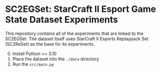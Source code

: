 # SC2EGSet: StarCraft II Esport Game State Dataset Experiments

This repository contains all of the experiments that are linked to the SC2EGSet.
The dataset itself uses StarCraft II Esports Replaypack Set (SC2ReSet) as the base for its experiments.


0. Install Python >= 3.10
1. Place the dataset into the ```./data``` directory
2. Run the ```src/main.py```